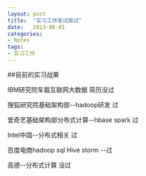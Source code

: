 ```yaml
---
layout: post
title:  "实习工作笔试面试"
date:   2013-06-01 
categories: 
- Notes 
tags:
- 实习工作
---
```


##目前的实习战果

IBM研究院车载互联网大数据  简历没过

搜狐研究院基础架构部--hadoop研发  过

爱奇艺基础架构部分布式计算--hbase spark  过

Intel中国--分布式相关  过

百度电商hadoop sql Hive storm --过

高德--分布式计算  没过


